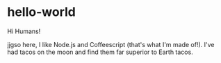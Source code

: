# hello-world

Hi Humans!

jjgso here, I like Node.js and Coffeescript (that's what I'm made of!).
I've had tacos on the moon and find them far superior to Earth tacos.
